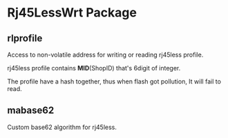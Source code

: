 # Rj45LessWrt Package

## rlprofile
Access to non-volatile address for writing or reading rj45less profile.

rj45less profile contains **MID**(ShopID) that's 6digit of integer.

The profile have a hash together, thus when flash got pollution, It will fail to read.

## mabase62
Custom base62 algorithm for rj45less.